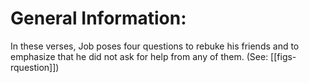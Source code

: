 # General Information:

In these verses, Job poses four questions to rebuke his friends and to emphasize that he did not ask for help from any of them. (See: [[figs-rquestion]])